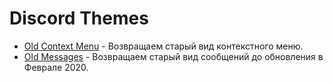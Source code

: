 # Discord Themes

* [Old Context Menu](https://raw.githubusercontent.com/Trixlight/Various-Tweaks/master/Discord/Themes/OldContextMenu/OldContextMenu.theme.css) - Возвращаем старый вид контекстного меню.
* [Old Messages](https://github.com/Trixlight/Various-Tweaks/tree/master/Discord/Themes/OldMessages) - Возвращаем старый вид сообщений до обновления в Феврале 2020.
